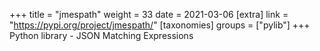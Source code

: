 +++
title = "jmespath"
weight = 33
date = 2021-03-06
[extra]
link = "https://pypi.org/project/jmespath/"
[taxonomies]
groups = ["pylib"]
+++
Python library - JSON Matching Expressions

